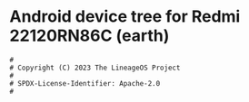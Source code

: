 # Android device tree for Redmi 22120RN86C (earth)

```
#
# Copyright (C) 2023 The LineageOS Project
#
# SPDX-License-Identifier: Apache-2.0
#
```
